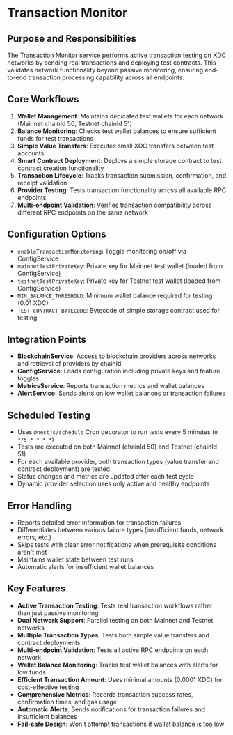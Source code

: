 # Transaction Monitor

## Purpose and Responsibilities

The Transaction Monitor service performs active transaction testing on XDC networks by sending real transactions and deploying test contracts. This validates network functionality beyond passive monitoring, ensuring end-to-end transaction processing capability across all endpoints.

## Core Workflows

1. **Wallet Management**: Maintains dedicated test wallets for each network (Mainnet chainId 50, Testnet chainId 51)
2. **Balance Monitoring**: Checks test wallet balances to ensure sufficient funds for test transactions
3. **Simple Value Transfers**: Executes small XDC transfers between test accounts
4. **Smart Contract Deployment**: Deploys a simple storage contract to test contract creation functionality
5. **Transaction Lifecycle**: Tracks transaction submission, confirmation, and receipt validation
6. **Provider Testing**: Tests transaction functionality across all available RPC endpoints
7. **Multi-endpoint Validation**: Verifies transaction compatibility across different RPC endpoints on the same network

## Configuration Options

- `enableTransactionMonitoring`: Toggle monitoring on/off via ConfigService
- `mainnetTestPrivateKey`: Private key for Mainnet test wallet (loaded from ConfigService)
- `testnetTestPrivateKey`: Private key for Testnet test wallet (loaded from ConfigService)
- `MIN_BALANCE_THRESHOLD`: Minimum wallet balance required for testing (0.01 XDC)
- `TEST_CONTRACT_BYTECODE`: Bytecode of simple storage contract used for testing

## Integration Points

- **BlockchainService**: Access to blockchain providers across networks and retrieval of providers by chainId
- **ConfigService**: Loads configuration including private keys and feature toggles
- **MetricsService**: Reports transaction metrics and wallet balances
- **AlertService**: Sends alerts on low wallet balances or transaction failures

## Scheduled Testing

- Uses `@nestjs/schedule` Cron decorator to run tests every 5 minutes (`0 */5 * * * *`)
- Tests are executed on both Mainnet (chainId 50) and Testnet (chainId 51)
- For each available provider, both transaction types (value transfer and contract deployment) are tested
- Status changes and metrics are updated after each test cycle
- Dynamic provider selection uses only active and healthy endpoints

## Error Handling

- Reports detailed error information for transaction failures
- Differentiates between various failure types (insufficient funds, network errors, etc.)
- Skips tests with clear error notifications when prerequisite conditions aren't met
- Maintains wallet state between test runs
- Automatic alerts for insufficient wallet balances

## Key Features

- **Active Transaction Testing**: Tests real transaction workflows rather than just passive monitoring
- **Dual Network Support**: Parallel testing on both Mainnet and Testnet networks
- **Multiple Transaction Types**: Tests both simple value transfers and contract deployments
- **Multi-endpoint Validation**: Tests all active RPC endpoints on each network
- **Wallet Balance Monitoring**: Tracks test wallet balances with alerts for low funds
- **Efficient Transaction Amount**: Uses minimal amounts (0.0001 XDC) for cost-effective testing
- **Comprehensive Metrics**: Records transaction success rates, confirmation times, and gas usage
- **Automatic Alerts**: Sends notifications for transaction failures and insufficient balances
- **Fail-safe Design**: Won't attempt transactions if wallet balance is too low
